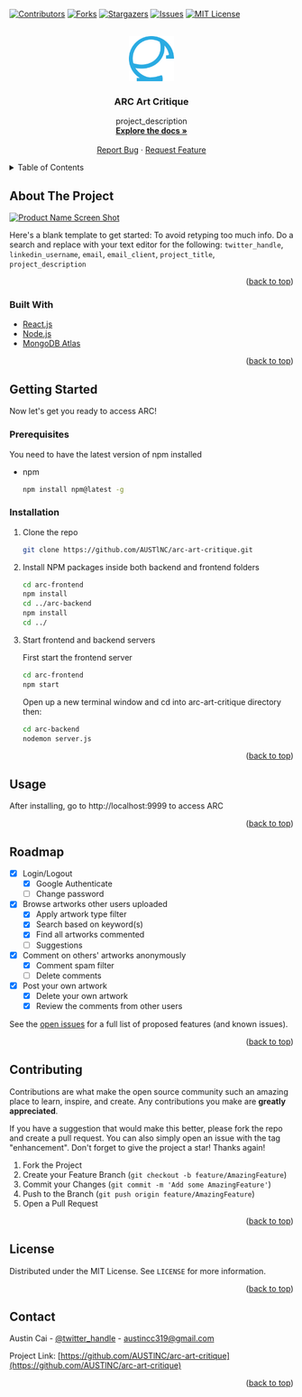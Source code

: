 <div id="top"></div>

<!-- PROJECT ARC -->

[![Contributors][contributors-shield]][contributors-url]
[![Forks][forks-shield]][forks-url]
[![Stargazers][stars-shield]][stars-url]
[![Issues][issues-shield]][issues-url]
[![MIT License][license-shield]][license-url]



<!-- PROJECT LOGO -->
<br />
<div align="center">
  <a href="https://github.com/AUSTlNC/arc-art-critique">
    <img src="arc-frontend/public/img/logoblue.png" alt="Logo" width="80" height="80">
  </a>

<h3 align="center">ARC Art Critique</h3>

  <p align="center">
    project_description
    <br />
    <a href="https://github.com/AUSTlNC/arc-art-critique"><strong>Explore the docs »</strong></a>
    <br />
    <br />
    <a href="https://github.com/AUSTlNC/arc-art-critique/issues">Report Bug</a>
    ·
    <a href="https://github.com/AUSTlNC/arc-art-critique/issues">Request Feature</a>
  </p>
</div>



<!-- TABLE OF CONTENTS -->
<details>
  <summary>Table of Contents</summary>
  <ol>
    <li>
      <a href="#about-the-project">About The Project</a>
      <ul>
        <li><a href="#built-with">Built With</a></li>
      </ul>
    </li>
    <li>
      <a href="#getting-started">Getting Started</a>
      <ul>
        <li><a href="#prerequisites">Prerequisites</a></li>
        <li><a href="#installation">Installation</a></li>
      </ul>
    </li>
    <li><a href="#usage">Usage</a></li>
    <li><a href="#roadmap">Roadmap</a></li>
    <li><a href="#contributing">Contributing</a></li>
    <li><a href="#license">License</a></li>
    <li><a href="#contact">Contact</a></li>
  </ol>
</details>



<!-- ABOUT THE PROJECT -->
## About The Project

[![Product Name Screen Shot][product-screenshot]](localhost:9999)

Here's a blank template to get started: To avoid retyping too much info. Do a search and replace with your text editor for the following: `twitter_handle`, `linkedin_username`, `email`, `email_client`, `project_title`, `project_description`

<p align="right">(<a href="#top">back to top</a>)</p>



### Built With

* [React.js](https://reactjs.org/)
* [Node.js](https://nodejs.org/)
* [MongoDB Atlas](https://www.mongodb.com/atlas/)


<p align="right">(<a href="#top">back to top</a>)</p>



<!-- GETTING STARTED -->
## Getting Started

Now let's get you ready to access ARC!

### Prerequisites

You need to have the latest version of npm installed

* npm
  ```sh
  npm install npm@latest -g
  ```

### Installation

1. Clone the repo
   ```sh
   git clone https://github.com/AUSTlNC/arc-art-critique.git
   ```
2. Install NPM packages inside both backend and frontend folders
   ```sh
   cd arc-frontend
   npm install
   cd ../arc-backend
   npm install
   cd ../
   ```
3. Start frontend and backend servers

   First start the frontend server
   ```sh
   cd arc-frontend
   npm start
   ```
   Open up a new terminal window and cd into arc-art-critique directory then:
   ```sh
   cd arc-backend
   nodemon server.js
   ```

<p align="right">(<a href="#top">back to top</a>)</p>



<!-- USAGE EXAMPLES -->
## Usage

After installing, go to http://localhost:9999 to access ARC

<p align="right">(<a href="#top">back to top</a>)</p>



<!-- ROADMAP -->
## Roadmap

- [x] Login/Logout
    - [x] Google Authenticate
    - [ ] Change password
- [x] Browse artworks other users uploaded
    - [x] Apply artwork type filter
    - [x] Search based on keyword(s)
    - [x] Find all artworks commented
    - [ ] Suggestions
- [x] Comment on others' artworks anonymously
    - [x] Comment spam filter
    - [ ] Delete comments
- [x] Post your own artwork
    - [x] Delete your own artwork
    - [x] Review the comments from other users

See the [open issues](https://github.com/AUSTlNC/arc-art-critique/issues) for a full list of proposed features (and known issues).

<p align="right">(<a href="#top">back to top</a>)</p>



<!-- CONTRIBUTING -->
## Contributing

Contributions are what make the open source community such an amazing place to learn, inspire, and create. Any contributions you make are **greatly appreciated**.

If you have a suggestion that would make this better, please fork the repo and create a pull request. You can also simply open an issue with the tag "enhancement".
Don't forget to give the project a star! Thanks again!

1. Fork the Project
2. Create your Feature Branch (`git checkout -b feature/AmazingFeature`)
3. Commit your Changes (`git commit -m 'Add some AmazingFeature'`)
4. Push to the Branch (`git push origin feature/AmazingFeature`)
5. Open a Pull Request

<p align="right">(<a href="#top">back to top</a>)</p>



<!-- LICENSE -->
## License

Distributed under the MIT License. See `LICENSE` for more information.

<p align="right">(<a href="#top">back to top</a>)</p>



<!-- CONTACT -->
## Contact

Austin Cai - [@twitter_handle](https://twitter.com/twitter_handle) - austincc319@gmail.com

Project Link: [https://github.com/AUSTlNC/arc-art-critique](https://github.com/AUSTlNC/arc-art-critique)

<p align="right">(<a href="#top">back to top</a>)</p>


<!-- MARKDOWN LINKS & IMAGES -->
<!-- https://www.markdownguide.org/basic-syntax/#reference-style-links -->
[contributors-shield]: https://img.shields.io/github/contributors/AUSTlNC/arc-art-critique.svg?style=for-the-badge
[contributors-url]: https://github.com/AUSTlNC/arc-art-critique/graphs/contributors
[forks-shield]: https://img.shields.io/github/forks/AUSTlNC/arc-art-critique.svg?style=for-the-badge
[forks-url]: https://github.com/AUSTlNC/arc-art-critique/network/members
[stars-shield]: https://img.shields.io/github/stars/AUSTlNC/arc-art-critique.svg?style=for-the-badge
[stars-url]: https://github.com/AUSTlNC/arc-art-critique/stargazers
[issues-shield]: https://img.shields.io/github/issues/AUSTlNC/arc-art-critique.svg?style=for-the-badge
[issues-url]: https://github.com/AUSTlNC/arc-art-critique/issues
[license-shield]: https://img.shields.io/github/license/AUSTlNC/arc-art-critique.svg?style=for-the-badge
[license-url]: https://github.com/AUSTlNC/arc-art-critique/blob/master/LICENSE.txt
[product-screenshot]: arc-frontend/public/img/screenshot.png
